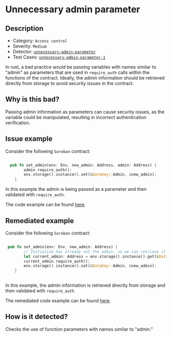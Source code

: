 # Unnecessary admin parameter

## Description 

- Category: `Access control`
- Severity: `Medium`
- Detector: [`unnecessary-admin-parameter`](https://github.com/CoinFabrik/scout-soroban/tree/main/detectors/unnecessary-admin-parameter)
- Test Cases: [`unnecessary-admin-parameter-1`](https://github.com/CoinFabrik/scout-soroban/tree/main/test-cases/unnecessary-admin-parameter/unnecessary-admin-parameter-1)

In rust, a bad practice would be passing variables with names similar to "admin" as parameters that are used in `require_auth` calls within the functions of the contract. Ideally, the admin information should be retrieved directly from storage to avoid security issues in the contract.

## Why is this bad? 

Passing admin information as parameters can cause security issues, as the variable could be manipulated, resulting in incorrect authentication verification.

## Issue example 

Consider the following `Soroban` contract:

```rust

  pub fn set_admin(env: Env, new_admin: Address, admin: Address) {
        admin.require_auth();
        env.storage().instance().set(&DataKey::Admin, &new_admin);
    }

```

In this example the admin is being passed as a parameter and then validated with `require_auth`.

The code example can be found [here](https://github.com/CoinFabrik/scout-soroban/tree/main/test-cases/unnecessary-admin-parameter/unnecessary-admin-parameter-1/vulnerable-example).


## Remediated example

Consider the following `Soroban` contract:

```rust

 pub fn set_admin(env: Env, new_admin: Address) {
        // Initialize has already set the admin, so we can retrieve it directly.
        let current_admin: Address = env.storage().instance().get(&DataKey::Admin).unwrap();
        current_admin.require_auth();
        env.storage().instance().set(&DataKey::Admin, &new_admin);
    }
        
```

In this example, the admin information is retrieved directly from storage and then validated with `require_auth`.

The remediated code example can be found [here](https://github.com/CoinFabrik/scout-soroban/tree/main/test-cases/unnecessary-admin-parameter/unnecessary-admin-parameter-1/remediated-example).

## How is it detected?

Checks the use of function parameters with names similar to "admin."



    
